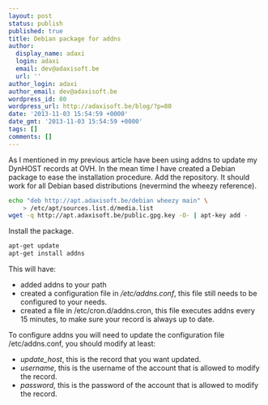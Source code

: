 ```yaml
---
layout: post
status: publish
published: true
title: Debian package for addns
author:
  display_name: adaxi
  login: adaxi
  email: dev@adaxisoft.be
  url: ''
author_login: adaxi
author_email: dev@adaxisoft.be
wordpress_id: 80
wordpress_url: http://adaxisoft.be/blog/?p=80
date: '2013-11-03 15:54:59 +0000'
date_gmt: '2013-11-03 15:54:59 +0000'
tags: []
comments: []
---
```


As I mentioned in my previous article have been using addns to update my DynHOST records at OVH. In the mean time I have created a Debian package to ease the installation procedure. Add the repository. It should work for all Debian based distributions (nevermind the wheezy reference).

```sh
echo "deb http://apt.adaxisoft.be/debian wheezy main" \ 
	> /etc/apt/sources.list.d/media.list
wget -q http://apt.adaxisoft.be/public.gpg.key -O- | apt-key add -
```

Install the package.

```sh
apt-get update
apt-get install addns
```

This will have:
<ul>
	<li>added addns to your path</li>
	<li>created a configuration file in <em>/etc/addns.conf</em>, this file still needs to be configured to your needs.</li>
	<li>created a file in /etc/cron.d/addns.cron, this file executes addns every 15 minutes, to make sure your record is always up to date.</li>
</ul>
To configure addns you will need to update the configuration file /etc/addns.conf, you should modify at least:
<ul>
	<li><em>update_host</em>, this is the record that you want updated.</li>
	<li><em>username</em>, this is the username of the account that is allowed to modify the record.</li>
	<li><em>password</em>, this is the password of the account that is allowed to modify the record.</li>
</ul>
